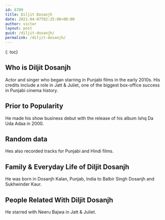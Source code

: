 ```yaml
---
id: 6709
title: Diljit Dosanjh
date: 2021-04-07T02:25:08+00:00
author: victor
layout: post
guid: /diljit-dosanjh/
permalink: /diljit-dosanjh/
---
```



{: toc}


## Who is Diljit Dosanjh



Actor and singer who began starring in Punjabi films in the early 2010s. His credits include a role in Jatt & Juliet, one of the biggest box-office success in Punjabi cinema history.

                
                
                
## Prior to Popularity



He made his show business debut with the release of his album Ishq Da Uda Adaa in 2000.

                
                
                
## Random data



Hes also recorded tracks for Punjabi and Hindi films.

                
                
                
## Family & Everyday Life of Diljit Dosanjh



He was born in Dosanjh Kalan, Punjab, India to Balbir Singh Dosanjh and Sukhwinder Kaur.

                
                
                
## People Related With Diljit Dosanjh



He starred with Neeru Bajwa in Jatt & Juliet.

                
              
            
          
          
          